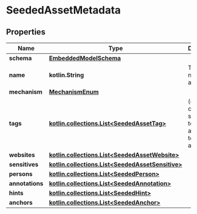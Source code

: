 
# SeededAssetMetadata

## Properties
Name | Type | Description | Notes
------------ | ------------- | ------------- | -------------
**schema** | [**EmbeddedModelSchema**](EmbeddedModelSchema.md) |  |  [optional]
**name** | **kotlin.String** | This is the name of the asset. |  [optional]
**mechanism** | [**MechanismEnum**](MechanismEnum.md) |  |  [optional]
**tags** | [**kotlin.collections.List&lt;SeededAssetTag&gt;**](SeededAssetTag.md) | (optional) can add some tags to associate to this asset. |  [optional]
**websites** | [**kotlin.collections.List&lt;SeededAssetWebsite&gt;**](SeededAssetWebsite.md) |  |  [optional]
**sensitives** | [**kotlin.collections.List&lt;SeededAssetSensitive&gt;**](SeededAssetSensitive.md) |  |  [optional]
**persons** | [**kotlin.collections.List&lt;SeededPerson&gt;**](SeededPerson.md) |  |  [optional]
**annotations** | [**kotlin.collections.List&lt;SeededAnnotation&gt;**](SeededAnnotation.md) |  |  [optional]
**hints** | [**kotlin.collections.List&lt;SeededHint&gt;**](SeededHint.md) |  |  [optional]
**anchors** | [**kotlin.collections.List&lt;SeededAnchor&gt;**](SeededAnchor.md) |  |  [optional]



